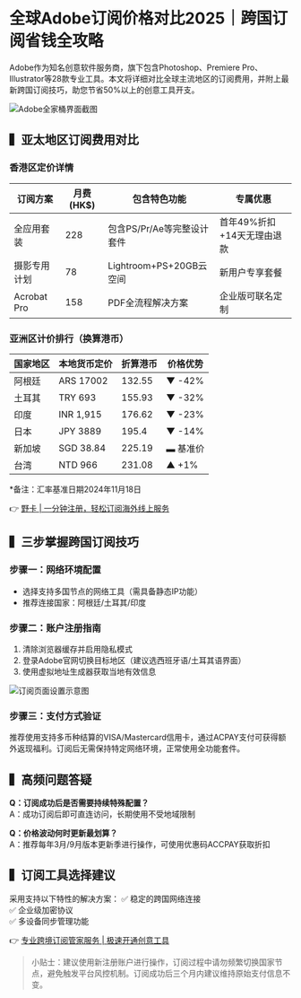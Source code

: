 # 全球Adobe订阅价格对比2025｜跨国订阅省钱全攻略

Adobe作为知名创意软件服务商，旗下包含Photoshop、Premiere Pro、Illustrator等28款专业工具。本文将详细对比全球主流地区的订阅费用，并附上最新跨国订阅技巧，助您节省50%以上的创意工具开支。

![Adobe全家桶界面截图](https://bbtdd.com/wp-content/uploads/img/098761257.webp)

## ▍亚太地区订阅费用对比
### 香港区定价详情
| 订阅方案            | 月费(HK$) | 包含特色功能                  | 专属优惠                     |
|---------------------|-----------|------------------------------|----------------------------|
| 全应用套装          | 228       | 包含PS/Pr/Ae等完整设计套件    | 首年49%折扣+14天无理由退款 |
| 摄影专用计划        | 78        | Lightroom+PS+20GB云空间       | 新用户专享套餐              |
| Acrobat Pro         | 158       | PDF全流程解决方案            | 企业版可联名定制            |

### 亚洲区计价排行（换算港币）
| 国家地区   | 本地货币定价 | 折算港币 | 价格优势 |
|------------|--------------|----------|----------|
| 阿根廷     | ARS 17002    | 132.55   | ▼ -42%   |
| 土耳其     | TRY 693      | 155.93   | ▼ -32%   |
| 印度       | INR 1,915    | 176.62   | ▼ -23%   |
| 日本       | JPY 3889     | 195.4    | ▼ -14%   |
| 新加坡     | SGD 38.84    | 225.19   | ▬ 基准价 |
| 台湾       | NTD 966      | 231.08   | ▲ +1%    |

*备注：汇率基准日期2024年11月18日

👉 [野卡 | 一分钟注册，轻松订阅海外线上服务](https://bbtdd.com/yeka)

## ▍三步掌握跨国订阅技巧
### 步骤一：网络环境配置
- 选择支持多国节点的网络工具（需具备静态IP功能）
- 推荐连接国家：阿根廷/土耳其/印度

### 步骤二：账户注册指南
1. 清除浏览器缓存并启用隐私模式
2. 登录Adobe官网切换目标地区（建议选西班牙语/土耳其语界面）
3. 使用虚拟地址生成器获取当地有效信息

![订阅页面设置示意图](https://bbtdd.com/wp-content/uploads/img/09400430601628.webp)

### 步骤三：支付方式验证
推荐使用支持多币种结算的VISA/Mastercard信用卡，通过ACPAY支付可获得额外返现福利。订阅后无需保持特定网络环境，正常使用全功能套件。

## ▍高频问题答疑
**Q：订阅成功后是否需要持续特殊配置？**  
A：成功订阅后即可直连访问，长期使用不受地域限制

**Q：价格波动何时更新最划算？**  
A：推荐每年3月/9月版本更新季进行操作，可使用优惠码ACCPAY获取折扣

## ▍订阅工具选择建议
采用支持以下特性的解决方案：
✅ 稳定的跨国网络连接      
✅ 企业级加密协议         
✅ 多设备同步管理功能     

👉 [专业跨境订阅管家服务 | 极速开通创意工具](https://bbtdd.com/yeka)

> 小贴士：建议使用新注册账户进行操作，订阅过程中请勿频繁切换国家节点，避免触发平台风控机制。订阅成功后三个月内建议维持原始支付信息不变。